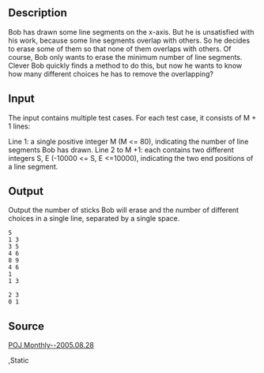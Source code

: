 <h2>Description</h2><p>Bob has drawn some line segments on the x-axis. But he is unsatisfied with his work, because some line segments overlap with others. So he decides to erase some of them so that none of them overlaps with others. Of course, Bob only wants to erase the minimum number of line segments. Clever Bob quickly finds a method to do this, but now he wants to know how many different choices he has to remove the overlapping?</p><h2>Input</h2><p>The input contains multiple test cases. For each test case, it consists of M + 1 lines:
</p>Line 1: a single positive integer M (M &lt;= 80), indicating the number of line segments Bob has drawn. 
Line 2 to M +1: each contains two different integers S, E (-10000 &lt;= S, E &lt;=10000), indicating the two end positions of a line segment.<h2>Output</h2><p>Output the number of sticks Bob will erase and the number of different choices in a single line, separated by a single space.</p><pre><code class="language-input1">5
1 3
3 5
4 6
8 9
4 6
1
1 3
</code></pre><pre><code class="language-output1">2 3
0 1
</code></pre><h2>Source</h2><a href="searchproblem?field=source&amp;key=POJ+Monthly--2005.08.28">POJ Monthly--2005.08.28</a><p>,Static</p>